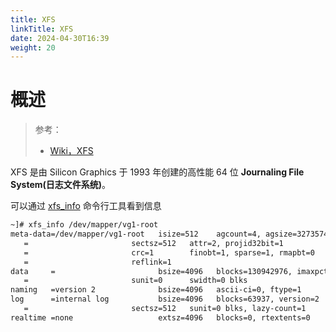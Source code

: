 ```yaml
---
title: XFS
linkTitle: XFS
date: 2024-04-30T16:39
weight: 20
---
```


# 概述

> 参考：
>
> - [Wiki，XFS](https://en.wikipedia.org/wiki/XFS)

XFS 是由 Silicon Graphics 于 1993 年创建的高性能 64 位 **Journaling File System(日志文件系统)**。

可以通过 [xfs_info](/docs/1.操作系统/Linux%20管理/Linux%20系统管理工具/磁盘与文件系统管理工具/文件系统管理工具.md#xfs_info) 命令行工具看到信息

```bash
~]# xfs_info /dev/mapper/vg1-root
meta-data=/dev/mapper/vg1-root   isize=512    agcount=4, agsize=32735744 blks
   =                       sectsz=512   attr=2, projid32bit=1
   =                       crc=1        finobt=1, sparse=1, rmapbt=0
   =                       reflink=1
data     =                       bsize=4096   blocks=130942976, imaxpct=25
   =                       sunit=0      swidth=0 blks
naming   =version 2              bsize=4096   ascii-ci=0, ftype=1
log      =internal log           bsize=4096   blocks=63937, version=2
   =                       sectsz=512   sunit=0 blks, lazy-count=1
realtime =none                   extsz=4096   blocks=0, rtextents=0
```

